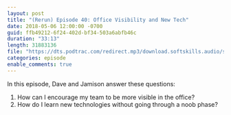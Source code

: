 ```yaml
---
layout: post
title: "(Rerun) Episode 40: Office Visibility and New Tech"
date: 2018-05-06 12:00:00 -0700
guid: ffb49212-6f24-402d-bf34-503a6abfb46c
duration: "33:13"
length: 31883136
file: "https://dts.podtrac.com/redirect.mp3/download.softskills.audio/sse-040-rerun.mp3"
categories: episode
enable_comments: true
---
```


In this episode, Dave and Jamison answer these questions:

1. How can I encourage my team to be more visible in the office?
2. How do I learn new technologies without going through a noob phase?
